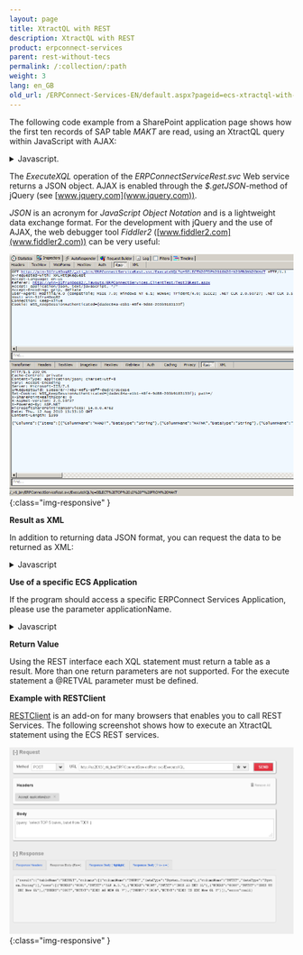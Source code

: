 ```yaml
---
layout: page
title: XtractQL with REST
description: XtractQL with REST
product: erpconnect-services
parent: rest-without-tecs
permalink: /:collection/:path
weight: 3
lang: en_GB
old_url: /ERPConnect-Services-EN/default.aspx?pageid=ecs-xtractql-with-rest
---
```


The following code example from a SharePoint application page shows how the first ten records of SAP table *MAKT* are read, using an XtractQL query within JavaScript with AJAX:

<details>
<summary>Javascript.</summary>
{% highlight javascript %}
$(document).ready(function () {
var q = 'SELECT TOP 10 * FROM MAKT';
$.getJSON('/_vti_bin/ERPConnectServiceRest.svc/ExecuteXQL?q=' + q,
function (data) {
// TODO: Handle JSON response!
});
{% endhighlight %}
</details>

The *ExecuteXQL* operation of the *ERPConnectServiceRest.svc* Web service returns a JSON object. AJAX is enabled through the *$.getJSON*-method of jQuery (see [www.jquery.com](www.jquery.com)). 

*JSON* is an acronym for *JavaScript Object Notation* and is a lightweight data exchange format. For the development with jQuery and the use of AJAX, the web debugger tool *Fiddler2* ([www.fiddler2.com](www.fiddler2.com)) can be very useful: 


![ECS-JSON-Fiddler](/img/content/ECS-JSON-Fiddler.png){:class="img-responsive" }

**Result as XML**

In addition to returning data JSON format, you can request the data to be returned as XML:

<details>
<summary>Javascript</summary>
{% highlight javascript %}
$.ajax({ 
type: 'POST', 
url: '/_vti_bin/ERPConnectServiceRest.svc/ExecuteXQLAsXml', 
data: '"http://www.theobald-software.com/ERPConnectServices\">
' + q + '', 
processData: false, 
dataType: "xml", 
contentType: 'text/xml; charset=utf-8', 
success: function (xml) { 
alert($(xml).text()); 
} 
});
{% endhighlight %}
</details>

**Use of a specific ECS Application**

If the program should access a specific ERPConnect Services Application, please use the parameter applicationName.

<details>
<summary>Javascript</summary>
{% highlight javascript %}
$(document).ready(function () {
var q = 'SELECT TOP 10 * FROM MAKT';
$.getJSON('/_vti_bin/ERPConnectServiceRest.svc/ExecuteXQL?applicationName=ECC&q=' + q,
function (data) {
// TODO: Handle JSON response!
});
{% endhighlight %}
</details>

**Return Value**

Using the REST interface each XQL statement must return a table as a result. More than one return parameters are not supported.
For the execute statement a @RETVAL parameter must be defined. 


**Example with RESTClient**

[RESTClient]() is an add-on for many browsers that enables you to call REST Services. The following screenshot shows how to execute an XtractQL statement using the ECS REST services. 

![ECS-RESTClient-XQL](/img/content/ECS-RESTClient-XQL.png){:class="img-responsive" }

